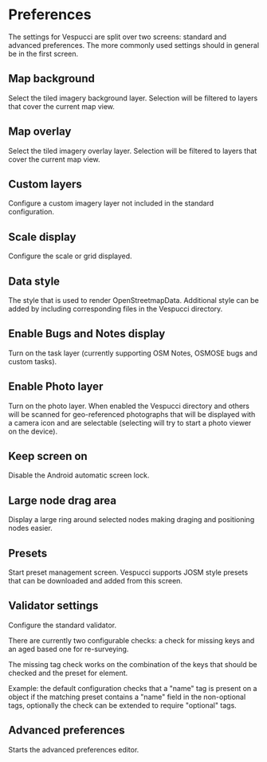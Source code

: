 # Preferences

The settings for Vespucci are split over two screens: standard and advanced preferences. The more commonly used settings should in general be in the first screen.

## Map background

Select the tiled imagery background layer. Selection will be filtered to layers that cover the current map view.

## Map overlay

Select the tiled imagery overlay layer. Selection will be filtered to layers that cover the current map view.

## Custom layers

Configure a custom imagery layer not included in the standard configuration.

## Scale display

Configure the scale or grid displayed.

## Data style

The style that is used to render OpenStreetmapData. Additional style can be added by including corresponding files in the Vespucci directory.

## Enable Bugs and Notes display

Turn on the task layer (currently supporting OSM Notes, OSMOSE bugs and custom tasks).

## Enable Photo layer

Turn on the photo layer. When enabled the Vespucci directory and others will be scanned for geo-referenced photographs that will be displayed with a camera icon and are selectable (selecting will try to start a photo viewer on the device).

## Keep screen on

Disable the Android automatic screen lock.

## Large node drag area

Display a large ring around selected nodes making draging and positioning nodes easier.

## Presets

Start preset management screen. Vespucci supports JOSM style presets that can be downloaded and added from this screen.

## Validator settings

Configure the standard validator.

There are currently two configurable checks: a check for missing keys and an aged based one for re-surveying.

The missing tag check works on the combination of the keys that should be checked and the preset for element.

Example: the default configuration checks that a "name" tag is present on a object if the matching preset contains a "name" field in the non-optional tags, optionally the check can be extended to require "optional" tags.

## Advanced preferences

Starts the advanced preferences editor.